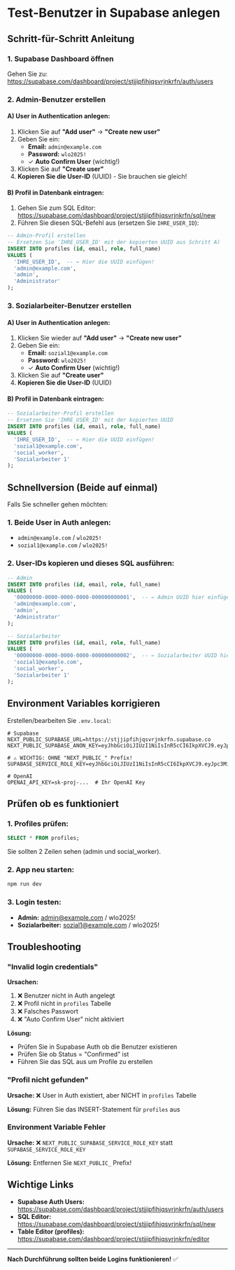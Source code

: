 # Test-Benutzer in Supabase anlegen

## Schritt-für-Schritt Anleitung

### 1. Supabase Dashboard öffnen

Gehen Sie zu: https://supabase.com/dashboard/project/stjjipfihjqsvrjnkrfn/auth/users

### 2. Admin-Benutzer erstellen

#### A) User in Authentication anlegen:

1. Klicken Sie auf **"Add user"** → **"Create new user"**
2. Geben Sie ein:
   - **Email:** `admin@example.com`
   - **Password:** `wlo2025!`
   - ✓ **Auto Confirm User** (wichtig!)
3. Klicken Sie auf **"Create user"**
4. **Kopieren Sie die User-ID** (UUID) - Sie brauchen sie gleich!

#### B) Profil in Datenbank eintragen:

1. Gehen Sie zum SQL Editor: https://supabase.com/dashboard/project/stjjipfihjqsvrjnkrfn/sql/new
2. Führen Sie diesen SQL-Befehl aus (ersetzen Sie `IHRE_USER_ID`):

```sql
-- Admin-Profil erstellen
-- Ersetzen Sie 'IHRE_USER_ID' mit der kopierten UUID aus Schritt A)
INSERT INTO profiles (id, email, role, full_name)
VALUES (
  'IHRE_USER_ID',  -- ← Hier die UUID einfügen!
  'admin@example.com',
  'admin',
  'Administrator'
);
```

### 3. Sozialarbeiter-Benutzer erstellen

#### A) User in Authentication anlegen:

1. Klicken Sie wieder auf **"Add user"** → **"Create new user"**
2. Geben Sie ein:
   - **Email:** `sozial1@example.com`
   - **Password:** `wlo2025!`
   - ✓ **Auto Confirm User** (wichtig!)
3. Klicken Sie auf **"Create user"**
4. **Kopieren Sie die User-ID** (UUID)

#### B) Profil in Datenbank eintragen:

```sql
-- Sozialarbeiter-Profil erstellen
-- Ersetzen Sie 'IHRE_USER_ID' mit der kopierten UUID
INSERT INTO profiles (id, email, role, full_name)
VALUES (
  'IHRE_USER_ID',  -- ← Hier die UUID einfügen!
  'sozial1@example.com',
  'social_worker',
  'Sozialarbeiter 1'
);
```

## Schnellversion (Beide auf einmal)

Falls Sie schneller gehen möchten:

### 1. Beide User in Auth anlegen:
- `admin@example.com` / `wlo2025!`
- `sozial1@example.com` / `wlo2025!`

### 2. User-IDs kopieren und dieses SQL ausführen:

```sql
-- Admin
INSERT INTO profiles (id, email, role, full_name)
VALUES (
  '00000000-0000-0000-0000-000000000001',  -- ← Admin UUID hier einfügen
  'admin@example.com',
  'admin',
  'Administrator'
);

-- Sozialarbeiter
INSERT INTO profiles (id, email, role, full_name)
VALUES (
  '00000000-0000-0000-0000-000000000002',  -- ← Sozialarbeiter UUID hier einfügen
  'sozial1@example.com',
  'social_worker',
  'Sozialarbeiter 1'
);
```

## Environment Variables korrigieren

Erstellen/bearbeiten Sie `.env.local`:

```env
# Supabase
NEXT_PUBLIC_SUPABASE_URL=https://stjjipfihjqsvrjnkrfn.supabase.co
NEXT_PUBLIC_SUPABASE_ANON_KEY=eyJhbGciOiJIUzI1NiIsInR5cCI6IkpXVCJ9.eyJpc3MiOiJzdXBhYmFzZSIsInJlZiI6InN0amppcGZpaGpxc3Zyam5rcmZuIiwicm9sZSI6ImFub24iLCJpYXQiOjE3NjEyMDg3NzQsImV4cCI6MjA3Njc4NDc3NH0.I5xgzxTmqXPHPVztbqgdSMGQP1_GHYKAEd4GZH6YHbs

# ⚠️ WICHTIG: OHNE "NEXT_PUBLIC_" Prefix!
SUPABASE_SERVICE_ROLE_KEY=eyJhbGciOiJIUzI1NiIsInR5cCI6IkpXVCJ9.eyJpc3MiOiJzdXBhYmFzZSIsInJlZiI6InN0amppcGZpaGpxc3Zyam5rcmZuIiwicm9sZSI6InNlcnZpY2Vfcm9sZSIsImlhdCI6MTc2MTIwODc3NCwiZXhwIjoyMDc2Nzg0Nzc0fQ.nepK773YJo6I7V1Oi6KfzzWXK7bhWF8Qdc6PzpP3m2c

# OpenAI
OPENAI_API_KEY=sk-proj-...  # Ihr OpenAI Key
```

## Prüfen ob es funktioniert

### 1. Profiles prüfen:

```sql
SELECT * FROM profiles;
```

Sie sollten 2 Zeilen sehen (admin und social_worker).

### 2. App neu starten:

```bash
npm run dev
```

### 3. Login testen:

- **Admin:** admin@example.com / wlo2025!
- **Sozialarbeiter:** sozial1@example.com / wlo2025!

## Troubleshooting

### "Invalid login credentials"

**Ursachen:**
1. ❌ Benutzer nicht in Auth angelegt
2. ❌ Profil nicht in `profiles` Tabelle
3. ❌ Falsches Passwort
4. ❌ "Auto Confirm User" nicht aktiviert

**Lösung:**
- Prüfen Sie in Supabase Auth ob die Benutzer existieren
- Prüfen Sie ob Status = "Confirmed" ist
- Führen Sie das SQL aus um Profile zu erstellen

### "Profil nicht gefunden"

**Ursache:**
❌ User in Auth existiert, aber NICHT in `profiles` Tabelle

**Lösung:**
Führen Sie das INSERT-Statement für `profiles` aus

### Environment Variable Fehler

**Ursache:**
❌ `NEXT_PUBLIC_SUPABASE_SERVICE_ROLE_KEY` statt `SUPABASE_SERVICE_ROLE_KEY`

**Lösung:**
Entfernen Sie `NEXT_PUBLIC_` Prefix!

## Wichtige Links

- **Supabase Auth Users:** https://supabase.com/dashboard/project/stjjipfihjqsvrjnkrfn/auth/users
- **SQL Editor:** https://supabase.com/dashboard/project/stjjipfihjqsvrjnkrfn/sql/new
- **Table Editor (profiles):** https://supabase.com/dashboard/project/stjjipfihjqsvrjnkrfn/editor

---

**Nach Durchführung sollten beide Logins funktionieren!** ✅
